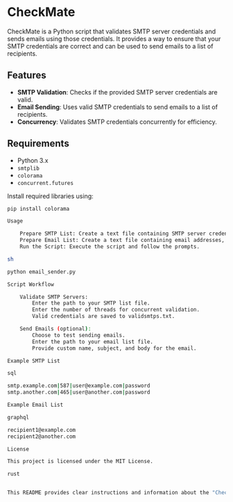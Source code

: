 # CheckMate

CheckMate is a Python script that validates SMTP server credentials and sends emails using those credentials. It provides a way to ensure that your SMTP credentials are correct and can be used to send emails to a list of recipients.

## Features

- **SMTP Validation**: Checks if the provided SMTP server credentials are valid.
- **Email Sending**: Uses valid SMTP credentials to send emails to a list of recipients.
- **Concurrency**: Validates SMTP credentials concurrently for efficiency.

## Requirements

- Python 3.x
- `smtplib`
- `colorama`
- `concurrent.futures`

Install required libraries using:

```sh
pip install colorama

Usage

    Prepare SMTP List: Create a text file containing SMTP server credentials in the format: server|port|username|password.
    Prepare Email List: Create a text file containing email addresses, one per line.
    Run the Script: Execute the script and follow the prompts.

sh

python email_sender.py

Script Workflow

    Validate SMTP Servers:
        Enter the path to your SMTP list file.
        Enter the number of threads for concurrent validation.
        Valid credentials are saved to validsmtps.txt.

    Send Emails (optional):
        Choose to test sending emails.
        Enter the path to your email list file.
        Provide custom name, subject, and body for the email.

Example SMTP List

sql

smtp.example.com|587|user@example.com|password
smtp.another.com|465|user@another.com|password

Example Email List

graphql

recipient1@example.com
recipient2@another.com

License

This project is licensed under the MIT License.

rust


This README provides clear instructions and information about the "CheckMate" script, making it easier for users to understand and use the tool effectively.


